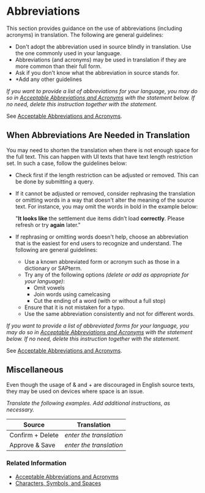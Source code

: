 # Abbreviations

This section provides guidance on the use of abbreviations (including acronyms) in translation. The following are general guidelines:

* Don't adopt the abbreviation used in source blindly in translation. Use the one commonly used in your language.
* Abbreviations (and acronyms) may be used in translation if they are more common than their full form.
* Ask if you don't know what the abbreviation in source stands for.
* *Add any other guidelines 

*If you want to provide a list of abbreviations for your language, you may do so in [Acceptable Abbreviations and Acronyms](../06_additional_guidance_for_translators/acceptable_abbreviations_and_acronyms.md) with the statement below. If no need, delete this instruction together with the statement.*

See [Acceptable Abbreviations and Acronyms](../06_additional_guidance_for_translators/acceptable_abbreviations_and_acronyms.md).

## When Abbreviations Are Needed in Translation

You may need to shorten the translation when there is not enough space for the full text. This can happen with UI texts that have text length restriction set. In such a case, follow the guidelines below:

* Check first if the length restriction can be adjusted or removed. This can be done by submitting a query.
* If it cannot be adjusted or removed, consider rephrasing the translation or omitting words in a way that doesn't alter the meaning of the source text. For instance, you may omit the words in bold in the example below:

    "**It looks like** the settlement due items didn’t load **correctly**. Please refresh or try **again** later."

* If rephrasing or omitting words doesn't help, choose an abbreviation that is the easiest for end users to recognize and understand. The following are general guidelines:  

   * Use a known abbreviated form or acronym such as those in a dictionary or SAPterm.
   * Try any of the following options *(delete or add as appropriate for your language)*:
      * Omit vowels
      * Join words using camelcasing
      * Cut the ending of a word (with or without a full stop)
   * Ensure that it is not mistaken for a typo.
   * Use the same abbreviation consistently and not for different words.

*If you want to provide a list of abbreviated forms for your language, you may do so in [Acceptable Abbreviations and Acronyms](../06_additional_guidance_for_translators/acceptable_abbreviations_and_acronyms.md) with the statement below. If no need, delete this instruction together with the statement.*

See [Acceptable Abbreviations and Acronyms](../06_additional_guidance_for_translators/acceptable_abbreviations_and_acronyms.md).

## Miscellaneous

Even though the usage of & and + are discouraged in English source texts, they may be used on devices where space is an issue. 

*Translate the following examples. Add additional instructions, as necessary.*

| Source | Translation |
| --- | --- |
| Confirm + Delete	| *enter the translation* |
| Approve & Save | *enter the translation* |

	 
### Related Information

* [Acceptable Abbreviations and Acronyms](../06_additional_guidance_for_translators/acceptable_abbreviations_and_acronyms.md)
* [Characters, Symbols, and Spaces](characters_symbols_and_spaces.md)

